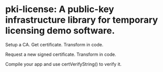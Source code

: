 # pki-license: A public-key infrastructure library for temporary licensing demo software.

Setup a CA. Get certificate. Transform in code.

Request a new signed certificate. Transform in code.

Compile your app and use certVerifyString() to verify it.